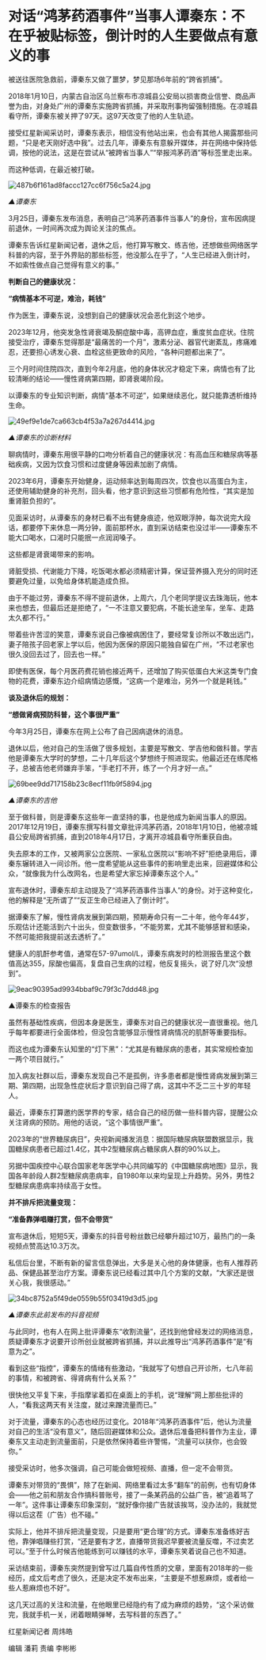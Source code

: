 # 对话“鸿茅药酒事件”当事人谭秦东：不在乎被贴标签，倒计时的人生要做点有意义的事

被送往医院急救前，谭秦东又做了噩梦，梦见那场6年前的“跨省抓捕”。

2018年1月10日，内蒙古自治区乌兰察布市凉城县公安局以损害商业信誉、商品声誉为由，对身处广州的谭秦东实施跨省抓捕，并采取刑事拘留强制措施。在凉城县看守所，谭秦东被关押了97天。这97天改变了他的人生轨迹。

接受红星新闻采访时，谭秦东表示，相信没有他站出来，也会有其他人揭露那些问题，“只是老天刚好选中我”。过去几年，谭秦东有意躲开媒体，并在网络中保持低调，按他的说法，这是在尝试从“被跨省当事人”“举报鸿茅药酒”等标签里走出来。

而这种低调，在最近被打破。

![487b6f161ad8faccc127cc6f756c5a24.jpg](https://raw.githubusercontent.com/qqhsx/qqnews_image/main/2024/03/30/对话“鸿茅药酒事件”当事人谭秦东：不在乎被贴标签，倒计时的人生要做点有意义的事/487b6f161ad8faccc127cc6f756c5a24.jpg)

_▲谭秦东_

3月25日，谭秦东发布消息，表明自己“鸿茅药酒事件当事人”的身份，宣布因病提前退休，一时间再次成为舆论关注的焦点。

谭秦东告诉红星新闻记者，退休之后，他打算写散文、练吉他，还想做些网络医学科普的内容，至于外界贴的那些标签，他没那么在乎了，“人生已经进入倒计时，不如索性做点自己觉得有意义的事。”

**判断自己的健康状况：**

**“病情基本不可逆，难治，耗钱”**

作为医生，谭秦东说，没想到自己的健康状况会恶化到这个地步。

2023年12月，他突发急性肾衰竭及酮症酸中毒，高钾血症，重度贫血症状。住院接受治疗，谭秦东觉得那是“最痛苦的一个月”，激素分泌、器官代谢紊乱，疼痛难忍，还要担心诱发心衰、血栓这些更致命的风险，“各种问题都出来了”。

三个月时间住院四次，直到今年2月底，他的身体状况才稳定下来，病情也有了比较清晰的结论——慢性肾病第四期，即肾衰竭阶段。

以谭秦东的专业知识判断，病情“基本不可逆”，如果继续恶化，就只能靠透析维持生命。

![49ef9e1de7ca663cb4f53a7a267d4414.jpg](https://raw.githubusercontent.com/qqhsx/qqnews_image/main/2024/03/30/对话“鸿茅药酒事件”当事人谭秦东：不在乎被贴标签，倒计时的人生要做点有意义的事/49ef9e1de7ca663cb4f53a7a267d4414.jpg)

_▲谭秦东的诊断材料_

聊病情时，谭秦东用很平静的口吻分析着自己的健康状况：有高血压和糖尿病等基础疾病，又因为饮食习惯和过度健身等因素加剧了病情。

2023年6月，谭秦东开始健身，运动频率达到每周四次，饮食也以高蛋白为主，还使用辅助健身的补充剂，回头看，他才意识到这些习惯都有危险性，“其实是加重肾脏负担的”。

见面采访时，从谭秦东的身材已看不出有健身痕迹，他双眼浮肿，每次说完大段话，都要停下来休息一两分钟，面前那杯水，直到采访结束也没过半——谭秦东不能大口喝水，口渴时只能抿一点润润嗓子。

这些都是肾衰竭带来的影响。

肾脏受损、代谢能力下降，吃饭喝水都必须精密计算，保证营养摄入充分的同时还要避免过量，以免给身体机能造成负担。

由于不能过劳，谭秦东不得不提前退休，上周六，几个老同学提议去珠海玩，他本来也想去，但最后还是拒绝了，“一不注意又要犯病，不能长途坐车，坐车、走路太久都不行。”

带着些许苦涩的笑意，谭秦东说自己像被病困住了，要经常复诊所以不敢出远门，妻子陪孩子回老家上学以后，他因为医保的原因只能独自留在广州，“不过老家也很久没回去过了，回去也一样。”

即使有医保，每个月医药费花销也接近两千，还增加了购买低蛋白大米这类专门食物的花费，谭秦东边介绍病情边感慨，“这病一个是难治，另外一个就是耗钱。”

**谈及退休后的规划：**

**“想做肾病预防科普，这个事很严重”**

今年3月25日，谭秦东在网上公布了自己因病退休的消息。

退休以后，他对自己的生活做了很多规划，主要是写散文、学吉他和做科普。学吉他是谭秦东大学时的梦想，二十几年后这个梦想终于照进现实。他最近还在练爬格子，总被吉他老师嫌弃手笨，“手老打不开，练了一个月才好一点。”

![69bee9dd717158b23c8ecf11fb9f5894.jpg](https://raw.githubusercontent.com/qqhsx/qqnews_image/main/2024/03/30/对话“鸿茅药酒事件”当事人谭秦东：不在乎被贴标签，倒计时的人生要做点有意义的事/69bee9dd717158b23c8ecf11fb9f5894.jpg)

_▲谭秦东的吉他_

至于做科普，则是谭秦东这些年一直坚持的事，也是他成为新闻当事人的原因。2017年12月19日，谭秦东撰写科普文章批评鸿茅药酒，2018年1月10日，他被凉城县公安局跨省抓捕，直到2018年4月17日，才离开凉城县看守所重获自由。

失去原本的工作，又被两家公立医院、一家私立医院以“影响不好”拒绝录用后，谭秦东辗转进入一间诊所。他一度希望能从这些事件的影响里走出来，回避媒体和公众，“就像我为什么改网名，也是希望大家忘掉谭秦东这个人。”

宣布退休时，谭秦东却主动提及了“鸿茅药酒事件当事人”的身份。对于这种变化，他的解释是“无所谓了”“反正生命已经进入了倒计时”。

据谭秦东了解，慢性肾病发展到第四期，预期寿命只有一二十年，他今年44岁，乐观估计还能活到六十出头，但变数很多，“不能劳累，尤其不能够感冒和感染，不然可能把我提前送去透析了。”

健康人的肌酐参考值，通常在57-97umol/L，谭秦东病发时的检测报告里这个数值高达355，尿酸也偏高，复盘自己生病的过程，他反复摇头，说了好几次“没想到”。

![9eac90395ad9934bbaf9c79f3c7ddd48.jpg](https://raw.githubusercontent.com/qqhsx/qqnews_image/main/2024/03/30/对话“鸿茅药酒事件”当事人谭秦东：不在乎被贴标签，倒计时的人生要做点有意义的事/9eac90395ad9934bbaf9c79f3c7ddd48.jpg)

▲谭秦东的检查报告

虽然有基础性疾病，但因本身是医生，谭秦东对自己的健康状况一直很重视。他几乎每年都要进行全面体检，但没包含能够显示慢性肾病情况的肌酐等重要指标。

而这也成为谭秦东认知里的“灯下黑”：“尤其是有糖尿病的患者，其实常规检查加一两个项目就行。”

加入病友社群以后，谭秦东发现自己不是孤例，许多患者都是慢性肾病发展到第三期、第四期，出现急性症状后才意识到自己得了病，这其中不乏二三十岁的年轻人。

最近，谭秦东打算邀约医学界的专家，结合自己的经历做一些科普内容，提醒公众关注肾病的预防。用他的话说，“这个事情很严重”。

2023年的“世界糖尿病日”，央视新闻播发消息：据国际糖尿病联盟数据显示，我国糖尿病患者已超过1.4亿，其中2型糖尿病占糖尿病人群的90%以上。

另据中国疾控中心联合国家老年医学中心共同编写的《中国糖尿病地图》显示，我国各年龄段人群2型糖尿病患病率，自1980年以来均呈现上升趋势。另外，男性2型糖尿病患病率持续高于女性。

**并不排斥把流量变现：**

**“准备靠弹唱赚打赏，但不会带货”**

宣布退休后，短短5天，谭秦东的抖音号粉丝数已经攀升超过10万，最热门的一条视频点赞高达10.3万次。

私信后台里，不断有新的留言信息弹出，大多是关心他的身体健康，也有人推荐药品、保健品甚至治疗方案。谭秦东说已经看过其中几个方案的文献，“大家还是很关心我，我很感动。”

![34bc8752a5f49de0559b55f03419d3d5.jpg](https://raw.githubusercontent.com/qqhsx/qqnews_image/main/2024/03/30/对话“鸿茅药酒事件”当事人谭秦东：不在乎被贴标签，倒计时的人生要做点有意义的事/34bc8752a5f49de0559b55f03419d3d5.jpg)

_▲谭秦东此前发布的抖音视频_

与此同时，也有人在网上批评谭秦东“收割流量”，还找到他曾经发过的网络消息，质疑谭秦东才说要开诊所创业就被跨省抓捕，并以此推导出“鸿茅药酒事件”是“有意为之”。

看到这些“指控”，谭秦东的情绪有些激动，“我就写了句想自己开诊所，七八年前的事情，和被跨省、得肾病有什么关系？”

很快他又平复下来，手指摩挲着扣在桌面上的手机，说“理解”网上那些批评的人，“看我这两天有关注度，就过来蹭流量而已。”

对于流量，谭秦东的心态也经历过变化。2018年“鸿茅药酒事件”后，他认为流量对自己的生活“没有意义”，随后回避媒体和公众。退休后准备把科普作为主业，谭秦东又主动走到流量面前，只是依然保持着些许警惕，“流量可以扶你，也会毁你。”

接受采访时，他多次强调，自己可能会做短视频、直播，但一定不会带货。

谭秦东对带货的“畏惧”，除了在新闻、网络里看过太多“翻车”的前例，也有切身体会——他之前和朋友合作搞科普账号，接了一条某药品的公益广告，被“追着骂了一年”。这件事让谭秦东印象深刻，“就好像你接广告就该挨骂，没办法的，我就觉得以后这茬（广告）也不碰。”

实际上，他并不排斥把流量变现，只是要用“更合理”的方式。谭秦东准备练好吉他，靠弹唱赚些打赏，“还是要有才艺，直播带货我迟早要被流量反噬，不过卖艺可以。”至于什么时候吉他能练到可以赚钱的水平，谭秦东笑着说自己也不知道。

采访结束前，谭秦东突然提到曾写过几篇自传性质的文章，里面有2018年的一些经历，成文后考虑了很久，还是决定不发布出来，“主要是不想惹麻烦，或者给一些人惹麻烦也不好”。

这几天过高的关注和流量，在他眼里已经隐约有了成为麻烦的趋势，“这个采访做完，我就手机一关，闭着眼睛弹琴，去写科普的东西了。”

红星新闻记者 周炜皓

编辑 潘莉 责编 李彬彬

